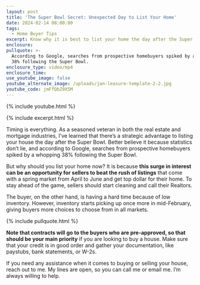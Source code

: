 ```yaml
---
layout: post
title: 'The Super Bowl Secret: Unexpected Day to List Your Home'
date: 2024-02-14 08:00:00
tags:
  - Home Buyer Tips
excerpt: Know why it is best to list your home the day after the Super Bowl.
enclosure:
pullquote: >-
  According to Google, searches from prospective homebuyers spiked by a whopping
  38% following the Super Bowl.
enclosure_type: video/mp4
enclosure_time:
use_youtube_image: false
youtube_alternate_image: /uploads/jan-leasure-template-2-2.jpg
youtube_code: jmFfQbZ9X5M
---
```

{% include youtube.html %}

{% include excerpt.html %}

Timing is everything. As a seasoned veteran in both the real estate and mortgage industries, I’ve learned that there’s a strategic advantage to listing your house the day after the Super Bowl. Better believe it because statistics don’t lie, and according to Google, searches from prospective homebuyers spiked by a whopping 38% following the Super Bowl.

But why should you list your home now? It is because **this surge in interest can be an opportunity for sellers to beat the rush of listings** that come with a spring market from April to June and get top dollar for their home. To stay ahead of the game, sellers should start cleaning and call their Realtors.

The buyer, on the other hand, is having a hard time because of low inventory. However, inventory starts picking up once more in mid-February, giving buyers more choices to choose from in all markets.

{% include pullquote.html %}

**Note that contracts will go to the buyers who are pre-approved, so that should be your main priority** if you are looking to buy a house. Make sure that your credit is in good order and gather your documentation, like paystubs, bank statements, or W-2s.

If you need any assistance when it comes to buying or selling your house, reach out to me. My lines are open, so you can call me or email me. I’m always willing to help.